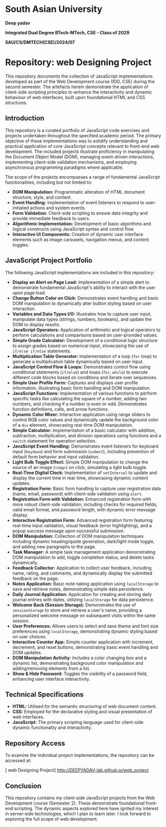 
# South Asian University

**Deep yadav**

**Integrated Dual Degree BTech-MTech, CSE - Class of 2029**

**SAU/CS/DMTECH(CSE)/2024/07**

# Repository:  web Designing Project

This repository documents the collection of JavaScript implementations developed as part of the Web Development course (IDD, CSE) during the second semester. The artefacts herein demonstrate the application of client-side scripting principles to enhance the interactivity and dynamic behaviour of web interfaces, built upon foundational HTML and CSS structures.

## Introduction

This repository is a curated portfolio of JavaScript code exercises and projects undertaken throughout the specified academic period. The primary objective of these implementations was to solidify understanding and practical application of core JavaScript concepts relevant to front-end web development. The included projects illustrate proficiency in manipulating the Document Object Model (DOM), managing event-driven interactions, implementing client-side validation mechanisms, and employing asynchronous programming paradigms where applicable.

The scope of the projects encompasses a range of fundamental JavaScript functionalities, including but not limited to:

* **DOM Manipulation:** Programmatic alteration of HTML document structure, style, and content.
* **Event Handling:** Implementation of event listeners to respond to user-initiated actions and system events.
* **Form Validation:** Client-side scripting to ensure data integrity and provide immediate feedback to users.
* **Algorithmic Implementation:** Development of basic algorithms and logical constructs using JavaScript syntax and control flow.
* **Interactive UI Components:** Creation of dynamic user interface elements such as image carousels, navigation menus, and content toggles.

## JavaScript Project Portfolio

The following JavaScript implementations are included in this repository:

* **Display an Alert on Page Load:** Implementation of a simple alert to demonstrate fundamental JavaScript's ability to interact with the user upon page load.
* **Change Button Color on Click:** Demonstrates event handling and basic DOM manipulation to dynamically alter button styling based on user interaction.
* **Variables and Data Types I/O:** Illustrates how to capture user input, manipulate data types (strings, numbers, booleans), and update the DOM to display results.
* **JavaScript Operators:** Application of arithmetic and logical operators to perform calculations and comparisons based on user-provided values.
* **Simple Grade Calculator:** Development of a conditional logic structure to assign grades based on numerical input, showcasing the use of `if/else if/else` statements.
* **Multiplication Table Generator:** Implementation of a loop (`for` loop) to generate a multiplication table dynamically based on user input.
* **JavaScript Control Flow & Loops:** Demonstrates control flow using conditional statements (`if/else`) and loops (`for`, `while`) to execute different code blocks based on conditions and iterate over sequences.
* **Simple User Profile Form:** Captures and displays user profile information, illustrating basic form handling and DOM manipulation.
* **JavaScript Functions:** Implementation of various functions to perform specific tasks like calculating the square of a number, adding two numbers, and checking if a number is even or odd. Demonstrates function definitions, calls, and arrow functions.
* **Dynamic Color Mixer:** Interactive application using range sliders to control RGB color values and dynamically update the background color of a `div` element, showcasing real-time DOM manipulation.
* **Simple Calculator:** Implementation of a basic calculator with addition, subtraction, multiplication, and division operations using functions and a `switch` statement for operation selection.
* **JavaScript Event Handling:** Demonstrates event listeners for keyboard input (`keydown`) and form submission (`submit`), including prevention of default form behavior and input validation.
* **Light Bulb Toggle Effect:** Simple DOM manipulation to change the source of an image (`<img>`) on click, simulating a light bulb toggle.
* **Real-Time Digital Clock:** Implementation of `setInterval` to update and display the current time in real-time, showcasing dynamic content updates.
* **Registration Form:** Basic form handling to capture user registration data (name, email, password) with client-side validation using `alert`.
* **Registration Form with Validation:** Enhanced registration form with more robust client-side validation, including checks for required fields, valid email format, and password length, with dynamic error message display.
* **Interactive Registration Form:** Advanced registration form featuring real-time input validation, visual feedback (error highlighting), and a popup success message upon successful submission.
* **DOM Manipulation:** Collection of DOM manipulation techniques including dynamic heading/quote generation, dark/light mode toggle, and adding new paragraphs to the page.
* **Task Manager:** A simple task management application demonstrating DOM manipulation to add, toggle completion status, and delete tasks dynamically.
* **Feedback Collector:** Application to collect user feedback, including name, rating, and comments, and dynamically display the submitted feedback on the page.
* **Notes Application:** Basic note-taking application using `localStorage` to save and retrieve notes, demonstrating simple data persistence.
* **Daily Journal Application:** Application for creating and storing daily journal entries with dates, utilizing `localStorage` for data persistence.
* **Welcome Back (Session Storage):** Demonstrates the use of `sessionStorage` to store and retrieve a user's name, providing a personalized welcome message on subsequent visits within the same session.
* **User Preferences:** Allows users to select and save theme and font size preferences using `localStorage`, demonstrating dynamic styling based on user choices.
* **Interactive Counter App:** Simple counter application with increment, decrement, and reset buttons, demonstrating basic event handling and DOM updates.
* **DOM Manipulation Activity:** Includes a color changing box and a dynamic list, demonstrating background color manipulation and adding/removing elements from a list.
* **Show & Hide Password:** Toggles the visibility of a password field, enhancing user interface interactivity.

## Technical Specifications

* **HTML:** Utilised for the semantic structuring of web document content.
* **CSS:** Employed for the declarative styling and visual presentation of web interfaces.
* **JavaScript:** The primary scripting language used for client-side dynamic functionality and interactivity.

 ## Repository Access 
To examine the individual project implementations, the repository can be accessed at:

[ web Designing Project] http://DEEPYADAV-lab.github.io/web_project


## Conclusion

This repository contains my client-side JavaScript projects from the Web Development course (Semester 2). These demonstrate foundational front-end scripting. The dynamic aspects explored here have ignited my interest in server-side technologies, which I plan to learn later.
I look forward to exploring the full scope of web development.

